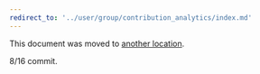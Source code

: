 ```yaml
---
redirect_to: '../user/group/contribution_analytics/index.md'
---
```


This document was moved to [another location](../user/group/contribution_analytics/index.md).

8/16 commit.

<!-- This redirect file can be deleted after February 1, 2021. -->
<!-- Before deletion, see: https://docs.gitlab.com/ee/development/documentation/#move-or-rename-a-page -->
